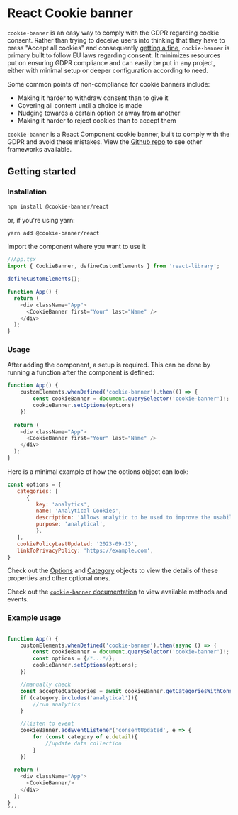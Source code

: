 # React Cookie banner

`cookie-banner` is an easy way to comply with the GDPR regarding cookie consent. Rather than trying to deceive users into thinking that they have to press "Accept all cookies" and consequently [getting a fine](https://web.archive.org/web/20220422103838/https://www.theverge.com/2022/4/21/23035289/google-reject-all-cookie-button-eu-privacy-data-laws), `cookie-banner` is primary built to follow EU laws regarding consent. It minimizes resources put on ensuring GDPR compliance and can easily be put in any project, either with minimal setup or deeper configuration according to need.

Some common points of non-compliance for cookie banners include:
* Making it harder to withdraw consent than to give it
* Covering all content until a choice is made
* Nudging towards a certain option or away from another
* Making it harder to reject cookies than to accept them

`cookie-banner` is a React Component cookie banner, built to comply with the GDPR and avoid these mistakes. View the [Github repo](https://github.com/arvidsandin/cookie-banner) to see other frameworks available.

## Getting started

### Installation

```sh
npm install @cookie-banner/react
```
or, if you're using yarn:
```sh
yarn add @cookie-banner/react
```

Import the component where you want to use it
```js
//App.tsx
import { CookieBanner, defineCustomElements } from 'react-library';

defineCustomElements();

function App() {
  return (
    <div className="App">
      <CookieBanner first="Your" last="Name" />
    </div>
  );
}
```

### Usage

After adding the component, a setup is required. This can be done by running a function after the component is defined:

```js
function App() {
    customElements.whenDefined('cookie-banner').then(() => {
        const cookieBanner = document.querySelector('cookie-banner')!;
        cookieBanner.setOptions(options)
    })
    
  return (
    <div className="App">
      <CookieBanner first="Your" last="Name" />
    </div>
  );
}
```

Here is a minimal example of how the options object can look:

```js
const options = {
   categories: [
      {
         key: 'analytics',
         name: 'Analytical Cookies',
         description: 'Allows analytic to be used to improve the usability of the website in the future',
         purpose: 'analytical',
         },
   ],
   cookiePolicyLastUpdated: '2023-09-13',
   linkToPrivacyPolicy: 'https://example.com',
}
```

Check out the [Options](../stencil-library/docs/interfaces/options.Options.md) and [Category](../stencil-library/docs/interfaces/category.Category.md) objects to view the details of these properties and other optional ones.

Check out the [`cookie-banner` documentation](../stencil-library/docs/components/cookie-banner/readme.md) to view available methods and events.

### Example usage
```js

function App() {
    customElements.whenDefined('cookie-banner').then(async () => {
        const cookieBanner = document.querySelector('cookie-banner')!;
        const options = {/*...*/};
        cookieBanner.setOptions(options);
    })

    //manually check
    const acceptedCategories = await cookieBanner.getCategoriesWithConsent();
    if (category.includes('analytical')){
        //run analytics
    }

    //listen to event
    cookieBanner.addEventListener('consentUpdated', e => {
        for (const category of e.detail){
            //update data collection
        }
    })
    
  return (
    <div className="App">
      <CookieBanner/>
    </div>
  );
}
´´´